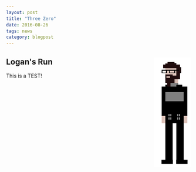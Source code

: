 ```yaml
---
layout: post
title: "Three Zero"
date: 2016-08-26
tags: news
category: blogpost
---
```


## Logan's Run <img align="right" src="/blog/img/loganscott.png">

This is a TEST!
